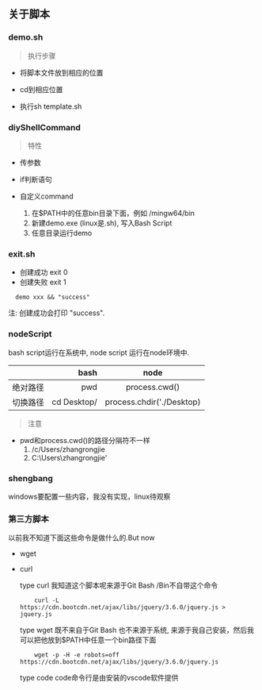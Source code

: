## 关于脚本

### demo.sh

> 执行步骤

+ 将脚本文件放到相应的位置

+ cd到相应位置

+ 执行sh template.sh

### diyShellCommand

> 特性

+ 传参数

+ if判断语句

+ 自定义command 
   
   1. 在$PATH中的任意bin目录下面，例如 /mingw64/bin
   2. 新建demo.exe (linux是.sh), 写入Bash Script
   3. 任意目录运行demo

### exit.sh

+ 创建成功 exit 0
+ 创建失败 exit 1

```
  demo xxx && "success"
```

注: 创建成功会打印 "success".

### nodeScript

bash script运行在系统中, node script 运行在node环境中.

|         | bash    |  node  |
| --------   | -----:   | :----: |
| 绝对路径        | pwd      |   process.cwd()    |
| 切换路径        | cd Desktop/      |   process.chdir('./Desktop)    |
  
> 注意

+ pwd和process.cwd()的路径分隔符不一样
    1. /c/Users/zhangrongjie
    2. C:\\Users\\zhangrongjie'
    
### shengbang

windows要配置一些内容，我没有实现，linux待观察

### 第三方脚本

以前我不知道下面这些命令是做什么的.But now

+ wget

+ curl

    type curl 我知道这个脚本呢来源于Git Bash /Bin不自带这个命令
    
    ```
        curl -L https://cdn.bootcdn.net/ajax/libs/jquery/3.6.0/jquery.js > jquery.js
    ```
    
    type wget 既不来自于Git Bash 也不来源于系统, 来源于我自己安装，然后我可以把他放到$PATH中任意一个bin路径下面
     
    ```
        wget -p -H -e robots=off https://cdn.bootcdn.net/ajax/libs/jquery/3.6.0/jquery.js
    ```
    type code code命令行是由安装的vscode软件提供